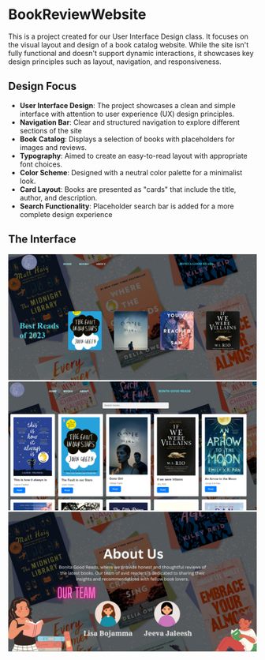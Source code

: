 # BookReviewWebsite

This is a project created for our User Interface Design class. It focuses on the visual layout and design of a book catalog website. While the site isn't fully functional and doesn't support dynamic interactions, it showcases key design principles such as layout, navigation, and responsiveness.

## Design Focus
- **User Interface Design**: The project showcases a clean and simple interface with attention to user experience (UX) design principles.
- **Navigation Bar**: Clear and structured navigation to explore different sections of the site
- **Book Catalog**: Displays a selection of books with placeholders for images and reviews.
- **Typography**: Aimed to create an easy-to-read layout with appropriate font choices.
- **Color Scheme**: Designed with a neutral color palette for a minimalist look.
- **Card Layout**: Books are presented as "cards" that include the title, author, and description.
- **Search Functionality**: Placeholder search bar is added for a more complete design experience


## The Interface
![Homepage](results/homepage.png)  
![Catalog](results/catalog.png)  
![About](results/movie1.gif)  
